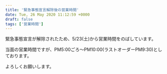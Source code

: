 ```yaml
---
title: '緊急事態宣言解除後の営業時間'
date: Tue, 26 May 2020 11:12:59 +0000
draft: false
tags: ['営業時間']
---
```


緊急事態宣言が解除されたため、5/23(土)から営業時間をのばしています。

当面の営業時間ですが、PM5:00ごろ〜PM10:00(ラストオーダーPM9:30)としております。

よろしくお願いします。